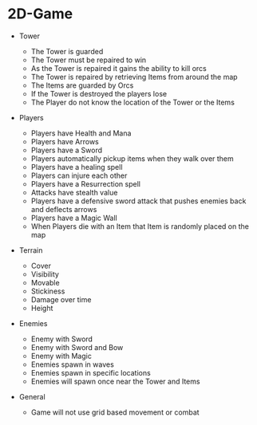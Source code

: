 2D-Game
=======

* Tower
  * The Tower is guarded
  * The Tower must be repaired to win
  * As the Tower is repaired it gains the ability to kill orcs
  * The Tower is repaired by retrieving Items from around the map
  * The Items are guarded by Orcs
  * If the Tower is destroyed the players lose
  * The Player do not know the location of the Tower or the Items
  
* Players
  * Players have Health and Mana
  * Players have Arrows
  * Players have a Sword
  * Players automatically pickup items when they walk over them
  * Players have a healing spell
  * Players can injure each other
  * Players have a Resurrection spell
  * Attacks have stealth value
  * Players have a defensive sword attack that pushes enemies back and deflects arrows
  * Players have a Magic Wall
  * When Players die with an Item that Item is randomly placed on the map
  
* Terrain
  * Cover
  * Visibility
  * Movable
  * Stickiness
  * Damage over time
  * Height
  
* Enemies
  * Enemy with Sword
  * Enemy with Sword and Bow
  * Enemy with Magic
  * Enemies spawn in waves
  * Enemies spawn in specific locations
  * Enemies will spawn once near the Tower and Items
  
* General
  * Game will not use grid based movement or combat
